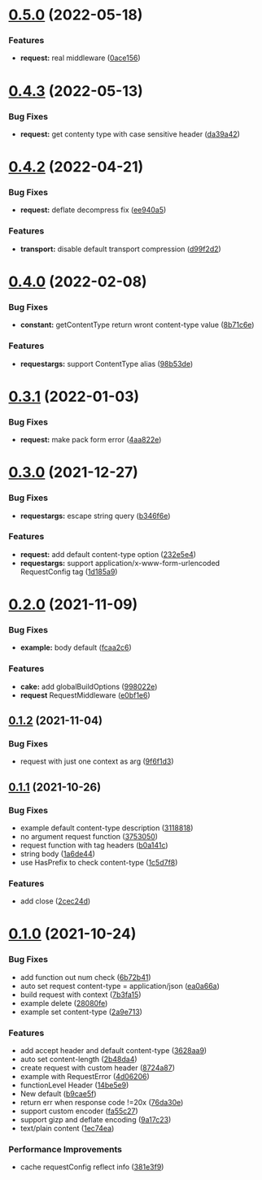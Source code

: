 # [0.5.0](https://github.com/snownd/cake/compare/v0.4.3...v) (2022-05-18)


### Features

* **request:** real middleware ([0ace156](https://github.com/snownd/cake/commit/0ace1562171b7353872f557e62768cf21e66cf60))



# [0.4.3](https://github.com/snownd/cake/compare/v0.4.2...v) (2022-05-13)


### Bug Fixes

* **request:** get contenty type with case sensitive header ([da39a42](https://github.com/snownd/cake/commit/da39a420766011f8726d4332868337d10d1d9baf))



# [0.4.2](https://github.com/snownd/cake/compare/v0.4.1...v) (2022-04-21)


### Bug Fixes

* **request:** deflate decompress fix ([ee940a5](https://github.com/snownd/cake/commit/ee940a5cecc70c512b872b837eaea97fcf9e33ea))


### Features

* **transport:** disable default transport compression ([d99f2d2](https://github.com/snownd/cake/commit/d99f2d2fe83ebe7716916272ba73b94e5bea2a76))



# [0.4.0](https://github.com/snownd/cake/compare/v0.3.1...v0.4.0) (2022-02-08)


### Bug Fixes

* **constant:** getContentType return wront content-type value ([8b71c6e](https://github.com/snownd/cake/commit/8b71c6ef33acf6d18d965612e49f2d9b2c0bf799))


### Features

* **requestargs:** support ContentType alias ([98b53de](https://github.com/snownd/cake/commit/98b53def0380c300ac74205ad52db7d17917318b))



# [0.3.1](https://github.com/snownd/cake/compare/v0.3.0...v0.3.1) (2022-01-03)


### Bug Fixes

* **request:** make pack form error ([4aa822e](https://github.com/snownd/cake/commit/4aa822ec1d89f238472ea70378971a1a2cf8bd2a))



# [0.3.0](https://github.com/snownd/cake/compare/v0.2.0...v0.3.0) (2021-12-27)


### Bug Fixes

* **requestargs:** escape string query ([b346f6e](https://github.com/snownd/cake/commit/b346f6e74d3105041208c4c637b2f22c6d42da09))


### Features

* **request:** add default content-type option ([232e5e4](https://github.com/snownd/cake/commit/232e5e47cbd447aaa559be8b656fa6d0a13fe04e))
* **requestargs:** support application/x-www-form-urlencoded RequestConfig tag ([1d185a9](https://github.com/snownd/cake/commit/1d185a9df1c1afaef6d7b616b422cc1516e0adb5))



# [0.2.0](https://github.com/snownd/cake/compare/v0.1.2...v0.2.0) (2021-11-09)


### Bug Fixes

* **example:** body default ([fcaa2c6](https://github.com/snownd/cake/commit/fcaa2c600449b92aae8a97971054f52996538ab7))


### Features

* **cake:** add globalBuildOptions ([998022e](https://github.com/snownd/cake/commit/998022e086b143ab9c2623085a1df37702fb6b05))
* **request** RequestMiddleware ([e0bf1e6](https://github.com/snownd/cake/commit/e0bf1e6a647b77431c73065b8fb6a4f1b6bf265e))



## [0.1.2](https://github.com/snownd/cake/compare/v0.1.1...v0.1.2) (2021-11-04)


### Bug Fixes

* request with just one context as arg ([9f6f1d3](https://github.com/snownd/cake/commit/9f6f1d39b853004989c0e87f210ccf9ecec9ff0a))



## [0.1.1](https://github.com/snownd/cake/compare/v0.1.0...v0.1.1) (2021-10-26)


### Bug Fixes

* example default content-type description ([3118818](https://github.com/snownd/cake/commit/31188184c6a67ce7b7b8b57ee6ce058f28ee2661))
* no argument request function ([3753050](https://github.com/snownd/cake/commit/375305040c2a329ceb70fde2d3708783a766ccaa))
* request function with tag headers ([b0a141c](https://github.com/snownd/cake/commit/b0a141cb4e49fe6759f1ac158fd9289612e447b3))
* string body ([1a6de44](https://github.com/snownd/cake/commit/1a6de44cf98252b872056fedc43e1e3b2b2b6dce))
* use HasPrefix to check content-type ([1c5d7f8](https://github.com/snownd/cake/commit/1c5d7f8ade334a1464b172f9abf0ec9690661c53))


### Features

* add close ([2cec24d](https://github.com/snownd/cake/commit/2cec24d3552c04da3bba26a194e674f5ecd1738a))



# [0.1.0](https://github.com/snownd/cake/compare/6b72b410118085bbc4a9efb5f2ef7e57820af308...v0.1.0) (2021-10-24)


### Bug Fixes

* add function out num check ([6b72b41](https://github.com/snownd/cake/commit/6b72b410118085bbc4a9efb5f2ef7e57820af308))
* auto set request content-type = application/json ([ea0a66a](https://github.com/snownd/cake/commit/ea0a66a21f6bff20182b5cf026d1079bed30be99))
* build request with context ([7b3fa15](https://github.com/snownd/cake/commit/7b3fa15c3a34e9f5e633b504fdf38c35f8d7f529))
* example delete ([28080fe](https://github.com/snownd/cake/commit/28080fec9f37d44453ded8956d1b8a3df541f973))
* example set content-type ([2a9e713](https://github.com/snownd/cake/commit/2a9e713c3eeb71383986992c99b92c7397be4db5))


### Features

* add accept header and default content-type ([3628aa9](https://github.com/snownd/cake/commit/3628aa9fb683a66d3f43312b81628db86523e9e3))
* auto set content-length ([2b48da4](https://github.com/snownd/cake/commit/2b48da407bc0a3057008d403a41c83f1138ab4ec))
* create request with custom header ([8724a87](https://github.com/snownd/cake/commit/8724a87f3436e5a9a229f8727dec27b8c39fc9e9))
* example with RequestError ([4d06206](https://github.com/snownd/cake/commit/4d0620674937ae1235f15da6b8aac0c4a225a8c6))
* functionLevel Header ([14be5e9](https://github.com/snownd/cake/commit/14be5e926e8617b52221f6b6a80e9edb0c9fdddd))
* New default ([b9cae5f](https://github.com/snownd/cake/commit/b9cae5f7d8167a5cc28b8e934b8f270123651e39))
* return err when response code !=20x ([76da30e](https://github.com/snownd/cake/commit/76da30ef7ff283d02642a93ad11f70d41592ad91))
* support custom encoder ([fa55c27](https://github.com/snownd/cake/commit/fa55c2740230be4c6127c3605445e266d6d71868))
* support gizp and deflate encoding ([9a17c23](https://github.com/snownd/cake/commit/9a17c232c495e44067eaa0d43937abe7fc361ab0))
* text/plain content ([1ec74ea](https://github.com/snownd/cake/commit/1ec74eabf4309ee6a9cdaf6e88b232d16cebb857))


### Performance Improvements

* cache requestConfig reflect info ([381e3f9](https://github.com/snownd/cake/commit/381e3f90180bb15fff4266ea31fb3176aa5eb1f5))



